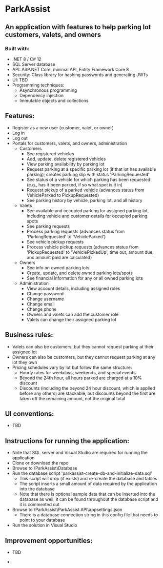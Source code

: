 # ParkAssist

## An application with features to help parking lot customers, valets, and owners

### Built with:
- .NET 8 / C# 12
- SQL Server database
- API: ASP.NET Core, minimal API, Entity Framework Core 8
- Security: Class library for hashing passwords and generating JWTs
- UI: TBD
- Programming techniques:
	- Asynchronous programming
	- Dependency injection
	- Immutable objects and collections

## Features:
- Register as a new user (customer, valet, or owner)
- Log in
- Log out
- Portals for customers, valets, and owners, administration
	- Customers
		- See registered vehicles
		- Add, update, delete registered vehicles
		- View parking availability by parking lot
		- Request parking at a specific parking lot (if that lot has available parking); creates parking slip with status 'ParkingRequested'
		- See status of a vehicle for which parking has been requested (e.g., has it been parked, if so what spot is it in)
		- Request pickup of a parked vehicle (advances status from VehicleParked to PickupRequested)
		- See parking history by vehicle, parking lot, and all history
	- Valets
		- See available and occupied parking for assigned parking lot, including vehicle and customer details for occupied parking spots
		- See parking requests
		- Process parking requests (advances status from 'ParkingRequested' to 'VehicleParked')
		- See vehicle pickup requests
		- Process vehicle pickup requests (advances status from 'PickupRequested' to 'VehiclePickedUp', time out, amount due, and amount paid are calculated)
	- Owners
		- See info on owned parking lots
		- Create, update, and delete owned parking lots/spots
		- See financial information for any or all owned parking lots
	- Administration
		- View account details, including assigned roles
		- Change password
		- Change username
		- Change email
		- Change phone
		- Owners and valets can add the customer role
		- Valets can change their assigned parking lot

## Business rules:
- Valets can also be customers, but they cannot request parking at their assigned lot
- Owners can also be customers, but they cannot request parking at any lot they own
- Pricing schedules vary by lot but follow the same structure:
	- Hourly rates for weekdays, weekends, and special events
	- Beyond the 24th hour, all hours parked are charged at a 10% discount
	- Discounts (including the beyond 24 hour discount, which is applied before any others) are stackable, but discounts beyond the first are taken off the remaining amount, not the original total

## UI conventions:
- TBD

## Instructions for running the application:
- Note that SQL server and Visual Studio are required for running the application
- Clone or download the repo
- Browse to \ParkAssist\Database
- Run the database script 'parkassist-create-db-and-initialize-data.sql'
	- This script will drop (if exists) and re-create the database and tables
	- The script inserts a small amount of data required by the application into the database 
	- Note that there is optional sample data that can be inserted into the database as well; it can be found throughout the database script and it is commented out
- Browse to \ParkAssist\ParkAssist.API\appsettings.json
	- There is a database connection string in this config file that needs to point to your database
- Run the solution in Visual Studio

## Improvement opportunities:
- TBD




- 